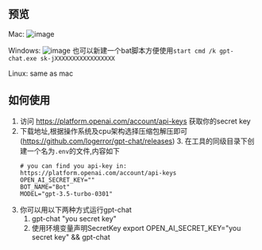 ## 预览
Mac:
![image](https://user-images.githubusercontent.com/13896386/222678871-12582f0d-1995-46ca-a016-2bf348a55758.png)

Windows:
![image](https://user-images.githubusercontent.com/13896386/223722120-7ce80f70-f29e-4d3f-8d0c-8139e31ea403.png)
也可以新建一个bat脚本方便使用`start cmd /k gpt-chat.exe sk-jXXXXXXXXXXXXXXXXX`

Linux:
same as mac



## 如何使用
1. 访问  https://platform.openai.com/account/api-keys 获取你的secret key
2. 下载地址,根据操作系统及cpu架构选择压缩包解压即可 (https://github.com/logerror/gpt-chat/releases)
   3. 在工具的同级目录下创建一个名为`.env`的文件,内容如下
   ```
   # you can find you api-key in: https://platform.openai.com/account/api-keys
   OPEN_AI_SECRET_KEY=""
   BOT_NAME="Bot"
   MODEL="gpt-3.5-turbo-0301"
   ```
4. 你可以用以下两种方式运行gpt-chat
   1. gpt-chat "you secret key"
   2. 使用环境变量声明SecretKey export OPEN_AI_SECRET_KEY="you secret key" && gpt-chat



